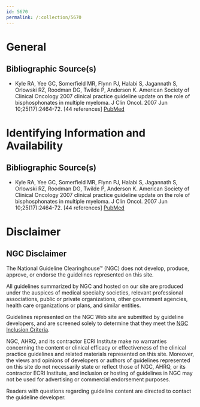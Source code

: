 ```yaml
---
id: 5670
permalink: /:collection/5670
---
```


# General

## Bibliographic Source(s)

- Kyle RA, Yee GC, Somerfield MR, Flynn PJ, Halabi S, Jagannath S, Orlowski RZ, Roodman DG, Twilde P, Anderson K. American Society of Clinical Oncology 2007 clinical practice guideline update on the role of bisphosphonates in multiple myeloma. J Clin Oncol. 2007 Jun 10;25(17):2464-72. [44 references] [ PubMed ](http://www.ncbi.nlm.nih.gov/entrez/query.fcgi?cmd=Retrieve&db=pubmed&dopt=Abstract&list_uids=17515569)

# Identifying Information and Availability

## Bibliographic Source(s)

- Kyle RA, Yee GC, Somerfield MR, Flynn PJ, Halabi S, Jagannath S, Orlowski RZ, Roodman DG, Twilde P, Anderson K. American Society of Clinical Oncology 2007 clinical practice guideline update on the role of bisphosphonates in multiple myeloma. J Clin Oncol. 2007 Jun 10;25(17):2464-72. [44 references] [ PubMed ](http://www.ncbi.nlm.nih.gov/entrez/query.fcgi?cmd=Retrieve&db=pubmed&dopt=Abstract&list_uids=17515569)

# Disclaimer

## NGC Disclaimer

The National Guideline Clearinghouse™ (NGC) does not develop, produce, approve, or endorse the guidelines represented on this site.

All guidelines summarized by NGC and hosted on our site are produced under the auspices of medical specialty societies, relevant professional associations, public or private organizations, other government agencies, health care organizations or plans, and similar entities.

Guidelines represented on the NGC Web site are submitted by guideline developers, and are screened solely to determine that they meet the [NGC Inclusion Criteria](/help-and-about/summaries/inclusion-criteria).

NGC, AHRQ, and its contractor ECRI Institute make no warranties concerning the content or clinical efficacy or effectiveness of the clinical practice guidelines and related materials represented on this site. Moreover, the views and opinions of developers or authors of guidelines represented on this site do not necessarily state or reflect those of NGC, AHRQ, or its contractor ECRI Institute, and inclusion or hosting of guidelines in NGC may not be used for advertising or commercial endorsement purposes.

Readers with questions regarding guideline content are directed to contact the guideline developer.

